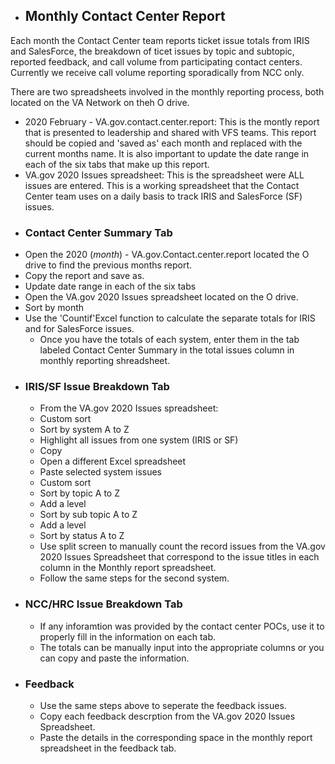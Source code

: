 * ## Monthly Contact Center Report
Each month the Contact Center team reports ticket issue totals from IRIS and SalesForce, the breakdown of ticet issues by topic and subtopic, reported feedback, and call volume from participating contact centers.  Currently we receive call volume reporting sporadically from NCC only. 

There are two spreadsheets involved in the monthly reporting process, both located on the VA Network on theh O drive.
  - 2020 February - VA.gov.contact.center.report: This is the montly report that is presented to leadership and shared with VFS teams.  This report should be copied and 'saved as' each month and replaced with the current months name.  It is also important to update the date range in each of the six tabs that make up this report.
  - VA.gov 2020 Issues spreadsheet: This is the spreadsheet were ALL issues are entered.  This is a working spreadsheet that the Contact Center team uses on a daily basis to track IRIS and SalesForce (SF) issues.


* ### Contact Center Summary Tab
- Open the 2020 (_month_) - VA.gov.Contact.center.report located the O drive to find the previous months report.
- Copy the report and save as.
- Update date range in each of the six tabs
- Open the VA.gov 2020 Issues spreadsheet located on the O drive.
- Sort by month
- Use the 'Countif'Excel function to calculate the separate totals for IRIS and for SalesForce issues.
  - Once you have the totals of each system, enter them in the tab labeled Contact Center Summary in the total issues column in monthly reporting shreadsheet.

* ### IRIS/SF Issue Breakdown Tab
  - From the VA.gov 2020 Issues spreadsheet:
  - Custom sort
  - Sort by system A to Z
  - Highlight all issues from one system (IRIS or SF)
  - Copy
  - Open a different Excel spreadsheet
  - Paste selected system issues
  - Custom sort
  - Sort by topic A to Z
  - Add a level
  - Sort by sub topic A to Z
  - Add a level
  - Sort by status A to Z
  - Use split screen to manually count the record issues from the VA.gov 2020 Issues Spreadsheet that correspond to the issue titles in each column in the Monthly report spreadsheet.
  - Follow the same steps for the second system.
  
* ### NCC/HRC Issue Breakdown Tab
  - If any inforamtion was provided by the contact center POCs, use it to properly fill in the information on each tab.
  - The totals can be manually input into the appropriate columns or you can copy and paste the information.
  
* ### Feedback
  - Use the same steps above to seperate the feedback issues.
  - Copy each feedback descrption from the VA.gov 2020 Issues Spreadsheet.
  - Paste the details in the corresponding space in the monthly report spreadsheet in the feedback tab.
    
